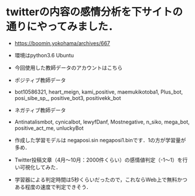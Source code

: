 <!-- # twitterの内容の感情分析 -->
# twitterの内容の感情分析を下サイトの通りにやってみました．
- https://boomin.yokohama/archives/667
- 環境はpython3.6 Ubuntu
- 今回使用した教師データのアカウントはこちら
- ポジティブ教師データ
- bot10586321, heart_meign, kami_positive, maemukikotoba1, Plus_bot, posi_sibe_sp_, positive_bot3, positivekk_bot
- ネガティブ教師データ
- Antinatalismbot, cynicalbot, lewyfDanf, Mostnegative, n_siko, mega_bot, positive_act_me, unluckyBot

- 作成した学習モデルは negaposi.sin negaposi1.binです．1の方が学習量が多め．

- Twitter投稿文章（4月～10月：2000件くらい）の感情値判定（-1～1）を行い可視化してみた．
- 学習器による判定時間は5秒くらいだったので，これならWeb上で無料かつある程度の速度で判定できそう．
